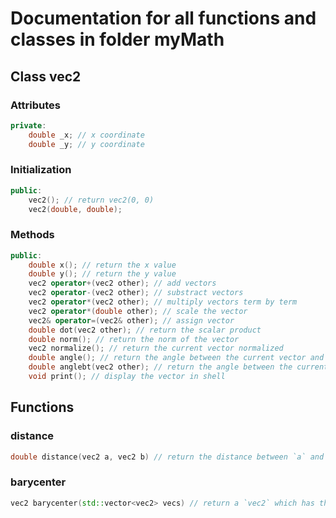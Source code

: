 # Documentation for all functions and classes in folder myMath

## Class vec2

### Attributes
```cpp
private:
    double _x; // x coordinate
    double _y; // y coordinate
```

### Initialization
```cpp
public:
    vec2(); // return vec2(0, 0)
    vec2(double, double);
```

### Methods

```cpp
public:
    double x(); // return the x value
    double y(); // return the y value
    vec2 operator+(vec2 other); // add vectors
    vec2 operator-(vec2 other); // substract vectors
    vec2 operator*(vec2 other); // multiply vectors term by term
    vec2 operator*(double other); // scale the vector
    vec2& operator=(vec2& other); // assign vector
    double dot(vec2 other); // return the scalar product
    double norm(); // return the norm of the vector
    vec2 normalize(); // return the current vector normalized
    double angle(); // return the angle between the current vector and `vec2(1, 0)`
    double anglebt(vec2 other); // return the angle between the current vector and an other vector
    void print(); // display the vector in shell
```

## Functions

### distance
```cpp
double distance(vec2 a, vec2 b) // return the distance between `a` and `b`
```

### barycenter
```cpp
vec2 barycenter(std::vector<vec2> vecs) // return a `vec2` which has the coordinates of the barycenter of all `vec2`
```
